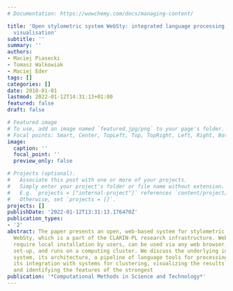 ```yaml
---
# Documentation: https://wowchemy.com/docs/managing-content/

title: 'Open stylometric system WebSty: integrated language processing, analysis and
  visualisation'
subtitle: ''
summary: ''
authors:
- Maciej Piasecki
- Tomasz Walkowiak
- Maciej Eder
tags: []
categories: []
date: 2018-01-01
lastmod: 2022-01-12T14:31:13+01:00
featured: false
draft: false

# Featured image
# To use, add an image named `featured.jpg/png` to your page's folder.
# Focal points: Smart, Center, TopLeft, Top, TopRight, Left, Right, BottomLeft, Bottom, BottomRight.
image:
  caption: ''
  focal_point: ''
  preview_only: false

# Projects (optional).
#   Associate this post with one or more of your projects.
#   Simply enter your project's folder or file name without extension.
#   E.g. `projects = ["internal-project"]` references `content/project/deep-learning/index.md`.
#   Otherwise, set `projects = []`.
projects: []
publishDate: '2022-01-12T13:31:13.176470Z'
publication_types:
- '2'
abstract: The paper presents an open, web-based system for stylometric analysis named
  WebSty, which is a part of the CLARIN-PL research infrastructure. WebSty does not
  require local installation by users, can be used via any web browser, offers rich
  set-up, and runs on a computing cluster. We discuss the underlying ideas of the
  system, its architecture, a pipeline of language tools for processing Polish, and
  its integration with systems for clustering, visualizing the results of clustering,
  and identifying the features of the strongest
publication: '*Computational Methods in Science and Technology*'
---
```

